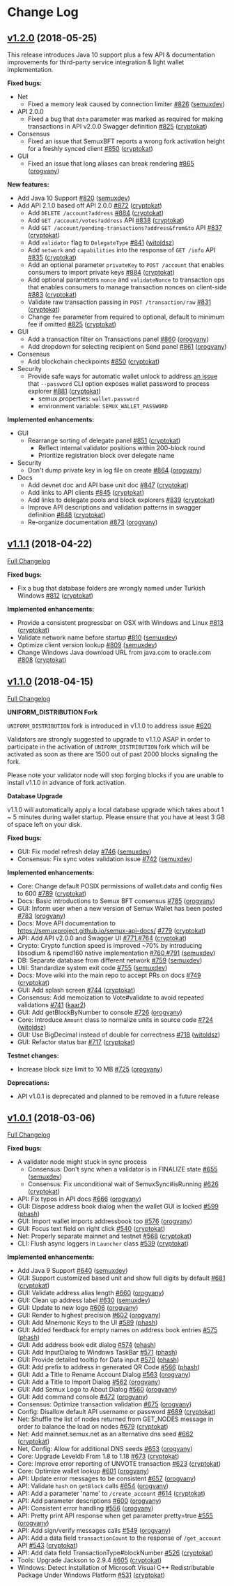# Change Log

## [v1.2.0](https://github.com/semuxproject/semux/tree/v1.2.0) (2018-05-25)

This release introduces Java 10 support plus a few API & documentation improvements for third-party service integration & light wallet implementation.

**Fixed bugs:**

- Net
  - Fixed a memory leak caused by connection limiter [\#826](https://github.com/semuxproject/semux/issues/826) ([semuxdev](https://github.com/semuxdev))
- API 2.0.0
  - Fixed a bug that `data` parameter was marked as required for making transactions in API v2.0.0 Swagger definition [\#825](https://github.com/semuxproject/semux/pull/825) ([cryptokat](https://github.com/cryptokat))
- Consensus
  - Fixed an issue that SemuxBFT reports a wrong fork activation height for a freshly synced client [\#850](https://github.com/semuxproject/semux/pull/850) ([cryptokat](https://github.com/cryptokat))
- GUI
  - Fixed an issue that long aliases can break rendering [\#865](https://github.com/semuxproject/semux/pull/865) ([orogvany](https://github.com/orogvany))

**New features:**

- Add Java 10 Support [\#820](https://github.com/semuxproject/semux/pull/820) ([semuxdev](https://github.com/semuxdev))
- Add API 2.1.0 based off API 2.0.0 [\#872](https://github.com/semuxproject/semux/pull/872) ([cryptokat](https://github.com/cryptokat))
  - Add `DELETE /account?address` [\#884](https://github.com/semuxproject/semux/pull/884) ([cryptokat](https://github.com/cryptokat))
  - Add `GET /account/votes?address` API [\#838](https://github.com/semuxproject/semux/pull/838) ([cryptokat](https://github.com/cryptokat))
  - Add `GET /account/pending-transactions?address&from&to` API [\#837](https://github.com/semuxproject/semux/pull/837) ([cryptokat](https://github.com/cryptokat))
  - Add `validator` flag to `DelegateType` [\#841](https://github.com/semuxproject/semux/pull/841) ([witoldsz](https://github.com/witoldsz))
  - Add `network` and `capabilities` into the response of `GET /info` API [\#835](https://github.com/semuxproject/semux/pull/835) ([cryptokat](https://github.com/cryptokat))
  - Add an optional parameter `privateKey` to `POST /account` that enables consumers to import private keys [\#884](https://github.com/semuxproject/semux/pull/884) ([cryptokat](https://github.com/cryptokat))
  - Add optional parameters `nonce` and `validateNonce` to transaction ops that enables consumers to manage transaction nonces on client-side [\#883](https://github.com/semuxproject/semux/pull/883) ([cryptokat](https://github.com/cryptokat))
  - Validate raw transaction passing in `POST /transaction/raw` [\#831](https://github.com/semuxproject/semux/pull/831) ([cryptokat](https://github.com/cryptokat))
  - Change `fee` parameter from required to optional, default to minimum fee if omitted [\#825](https://github.com/semuxproject/semux/pull/825) ([cryptokat](https://github.com/cryptokat))
- GUI
  - Add a transaction filter on Transactions panel [\#860](https://github.com/semuxproject/semux/pull/860) ([orogvany](https://github.com/orogvany))
  - Add dropdown for selecting recipient on Send panel [\#861](https://github.com/semuxproject/semux/pull/861) ([orogvany](https://github.com/orogvany))
- Consensus
  - Add blockchain checkpoints [\#850](https://github.com/semuxproject/semux/pull/850) ([cryptokat](https://github.com/cryptokat))
- Security
  - Provide safe ways for automatic wallet unlock to address [an issue](https://github.com/semuxproject/semux/issues/878) that `--password` CLI option exposes wallet password to process explorer [\#881](https://github.com/semuxproject/semux/pull/881) ([cryptokat](https://github.com/cryptokat))
    - semux.properties: `wallet.password`
    - environment variable: `SEMUX_WALLET_PASSWORD` 

**Implemented enhancements:**

- GUI
  - Rearrange sorting of delegate panel [\#851](https://github.com/semuxproject/semux/pull/851) ([cryptokat](https://github.com/cryptokat))
    - Reflect internal validator positions within 200-block round
    - Prioritize registration block over delegate name
- Security
  - Don't dump private key in log file on create [\#864](https://github.com/semuxproject/semux/pull/864) ([orogvany](https://github.com/orogvany))
- Docs
  - Add devnet doc and API base unit doc [\#847](https://github.com/semuxproject/semux/pull/847) ([cryptokat](https://github.com/cryptokat))
  - Add links to API clients [\#845](https://github.com/semuxproject/semux/pull/845) ([cryptokat](https://github.com/cryptokat))
  - Add links to delegate pools and block explorers [\#839](https://github.com/semuxproject/semux/pull/839) ([cryptokat](https://github.com/cryptokat))
  - Improve API descriptions and validation patterns in swagger definition [\#848](https://github.com/semuxproject/semux/pull/848) ([cryptokat](https://github.com/cryptokat))
  - Re-organize documentation [\#873](https://github.com/semuxproject/semux/pull/873) ([orogvany](https://github.com/orogvany))

## [v1.1.1](https://github.com/semuxproject/semux/tree/v1.1.1) (2018-04-22)
[Full Changelog](https://github.com/semuxproject/semux/compare/v1.1.0...v1.1.1)

**Fixed bugs:**

- Fix a bug that database folders are wrongly named under Turkish Windows [\#812](https://github.com/semuxproject/semux/pull/812) ([cryptokat](https://github.com/cryptokat)) 

**Implemented enhancements:**

- Provide a consistent progressbar on OSX with Windows and Linux [\#813](https://github.com/semuxproject/semux/pull/813) ([cryptokat](https://github.com/cryptokat))
- Validate network name before startup [\#810](https://github.com/semuxproject/semux/pull/810) ([semuxdev](https://github.com/semuxdev))
- Optimize client version lookup [\#809](https://github.com/semuxproject/semux/pull/809) ([semuxdev](https://github.com/semuxdev))
- Change Windows Java download URL from java.com to oracle.com [\#808](https://github.com/semuxproject/semux/pull/808) ([cryptokat](https://github.com/cryptokat))

## [v1.1.0](https://github.com/semuxproject/semux/tree/v1.1.0) (2018-04-15)
[Full Changelog](https://github.com/semuxproject/semux/compare/v1.0.1...v1.1.0)

**UNIFORM_DISTRIBUTION Fork**

`UNIFORM_DISTRIBUTION` fork is introduced in v1.1.0 to address issue [\#620](https://github.com/semuxproject/semux/issues/620)

Validators are strongly suggested to upgrade to v1.1.0 ASAP in order to participate in the activation of `UNIFORM_DISTRIBUTION` fork which will be activated as soon as there are 1500 out of past 2000 blocks signaling the fork.

Please note your validator node will stop forging blocks if you are unable to install v1.1.0 in advance of fork activation.

**Database Upgrade**

v1.1.0 will automatically apply a local database upgrade which takes about 1 ~ 5 minutes during wallet startup. Please ensure that you have at least 3 GB of space left on your disk.

**Fixed bugs:**

- GUI: Fix model refresh delay [\#746](https://github.com/semuxproject/semux/pull/746) ([semuxdev](https://github.com/semuxdev))
- Consensus: Fix sync votes validation issue [\#742](https://github.com/semuxproject/semux/pull/742) ([semuxdev](https://github.com/semuxdev))

**Implemented enhancements:**

- Core: Change default POSIX permissions of wallet.data and config files to 600 [\#789](https://github.com/semuxproject/semux/pull/789) ([cryptokat](https://github.com/cryptokat))
- Docs: Basic introductions to Semux BFT consensus [\#785](https://github.com/semuxproject/semux/pull/785) ([orogvany](https://github.com/orogvany))
- GUI: Inform user when a new version of Semux Wallet has been posted [\#783](https://github.com/semuxproject/semux/pull/783) ([orogvany](https://github.com/orogvany))
- Docs: Move API documentation to https://semuxproject.github.io/semux-api-docs/ [\#779](https://github.com/semuxproject/semux/pull/779) ([cryptokat](https://github.com/cryptokat))
- API: Add API v2.0.0 and Swagger UI [\#771](https://github.com/semuxproject/semux/pull/771),[\#764](https://github.com/semuxproject/semux/pull/764) ([cryptokat](https://github.com/cryptokat))
- Crypto: Crypto function speed is improved ~70% by introducing libsodium & ripemd160 native implementation [\#760](https://github.com/semuxproject/semux/pull/760),[\#791](https://github.com/semuxproject/semux/pull/791) ([semuxdev](https://github.com/semuxdev))
- DB: Separate database from different network [\#759](https://github.com/semuxproject/semux/pull/759) ([semuxdev](https://github.com/semuxdev))
- Util: Standardize system exit code [\#755](https://github.com/semuxproject/semux/pull/755) ([semuxdev](https://github.com/semuxdev))
- Docs: Move wiki into the main repo to accept PRs on docs [\#749](https://github.com/semuxproject/semux/pull/749) ([cryptokat](https://github.com/cryptokat))
- GUI: Add splash screen [\#744](https://github.com/semuxproject/semux/pull/744) ([cryptokat](https://github.com/cryptokat))
- Consensus: Add memoization to Vote\#validate to avoid repeated validations [\#741](https://github.com/semuxproject/semux/pull/741) ([kaar2](https://github.com/kaar2))
- GUI: Add getBlockByNumber to console [\#726](https://github.com/semuxproject/semux/pull/726) ([orogvany](https://github.com/orogvany))
- Core: Introduce `Amount` class to normalize units in source code [\#724](https://github.com/semuxproject/semux/pull/724) ([witoldsz](https://github.com/witoldsz))
- GUI: Use BigDecimal instead of double for correctness [\#718](https://github.com/semuxproject/semux/pull/718) ([witoldsz](https://github.com/witoldsz))
- GUI: Refactor status bar [\#717](https://github.com/semuxproject/semux/pull/717) ([cryptokat](https://github.com/cryptokat))

**Testnet changes:**

- Increase block size limit to 10 MB [\#725](https://github.com/semuxproject/semux/pull/725) ([orogvany](https://github.com/orogvany))

**Deprecations:**

- API v1.0.1 is deprecated and planned to be removed in a future release

## [v1.0.1](https://github.com/semuxproject/semux/tree/v1.0.1) (2018-03-06)
[Full Changelog](https://github.com/semuxproject/semux/compare/v1.0.0...v1.0.1)

**Fixed bugs:**

- A validator node might stuck in sync process
    - Consensus: Don't sync when a validator is in FINALIZE state [\#655](https://github.com/semuxproject/semux/pull/655) ([semuxdev](https://github.com/semuxdev))
    - Consensus: Fix unconditional wait of SemuxSync\#isRunning [\#626](https://github.com/semuxproject/semux/pull/626) ([cryptokat](https://github.com/cryptokat))   
- API: Fix typos in API docs [\#666](https://github.com/semuxproject/semux/pull/666) ([orogvany](https://github.com/orogvany))
- GUI: Dispose address book dialog when the wallet GUI is locked [\#599](https://github.com/semuxproject/semux/pull/599) ([phash](https://github.com/phash))
- GUI: Import wallet imports addressbook too [\#576](https://github.com/semuxproject/semux/pull/576) ([orogvany](https://github.com/orogvany))
- GUI: Focus text field on right click [\#540](https://github.com/semuxproject/semux/pull/540) ([cryptokat](https://github.com/cryptokat))
- Net: Properly separate mainnet and testnet [\#568](https://github.com/semuxproject/semux/pull/568) ([cryptokat](https://github.com/cryptokat))
- CLI: Flush async loggers in `Launcher` class [\#539](https://github.com/semuxproject/semux/pull/539) ([cryptokat](https://github.com/cryptokat))

**Implemented enhancements:**

- Add Java 9 Support  [\#640](https://github.com/semuxproject/semux/pull/640) ([semuxdev](https://github.com/semuxdev))
- GUI: Support customized based unit and show full digits by default [\#681](https://github.com/semuxproject/semux/pull/681) ([cryptokat](https://github.com/cryptokat))
- GUI: Validate address alias length [\#660](https://github.com/semuxproject/semux/pull/660) ([orogvany](https://github.com/orogvany))
- GUI: Clean up address label [\#630](https://github.com/semuxproject/semux/pull/630) ([semuxdev](https://github.com/semuxdev))
- GUI: Update to new logo [\#606](https://github.com/semuxproject/semux/pull/606) ([orogvany](https://github.com/orogvany))
- GUI: Render to highest precision [\#602](https://github.com/semuxproject/semux/pull/602) ([orogvany](https://github.com/orogvany))
- GUI: Add Mnemonic Keys to the UI [\#589](https://github.com/semuxproject/semux/pull/589) ([phash](https://github.com/phash))
- GUI: Added feedback for empty names on address book entries [\#575](https://github.com/semuxproject/semux/pull/575) ([phash](https://github.com/phash))
- GUI: Add address book edit dialog [\#574](https://github.com/semuxproject/semux/pull/574) ([phash](https://github.com/phash))
- GUI: Add InputDialog to Windows TaskBar [\#571](https://github.com/semuxproject/semux/pull/571) ([phash](https://github.com/phash))
- GUI: Provide detailed tooltip for Data input [\#570](https://github.com/semuxproject/semux/pull/570) ([phash](https://github.com/phash))
- GUI: Add prefix to address in generated QR Code [\#566](https://github.com/semuxproject/semux/pull/566) ([phash](https://github.com/phash))
- GUI: Add a Title to Rename Account Dialog [\#563](https://github.com/semuxproject/semux/pull/563) ([orogvany](https://github.com/orogvany))
- GUI: Add a Title to Import Dialog [\#562](https://github.com/semuxproject/semux/pull/562) ([orogvany](https://github.com/orogvany))
- GUI: Add Semux Logo to About Dialog [\#560](https://github.com/semuxproject/semux/pull/560) ([orogvany](https://github.com/orogvany))
- GUI: Add command console [\#472](https://github.com/semuxproject/semux/pull/472) ([orogvany](https://github.com/orogvany))
- Consensus: Optimize transaction validation [\#675](https://github.com/semuxproject/semux/pull/675) ([orogvany](https://github.com/orogvany))
- Config: Disallow default API username or password [\#689](https://github.com/semuxproject/semux/pull/689) ([cryptokat](https://github.com/cryptokat))
- Net: Shuffle the list of nodes returned from GET\_NODES message in order to balance the load on nodes [\#679](https://github.com/semuxproject/semux/pull/679) ([cryptokat](https://github.com/cryptokat))
- Net: Add mainnet.semux.net as an alternative dns seed [\#662](https://github.com/semuxproject/semux/pull/662) ([cryptokat](https://github.com/cryptokat))
- Net, Config: Allow for additional DNS seeds [\#653](https://github.com/semuxproject/semux/pull/653) ([orogvany](https://github.com/orogvany))
- Core: Upgrade Leveldb From 1.8 to 1.18 [\#673](https://github.com/semuxproject/semux/pull/673) ([cryptokat](https://github.com/cryptokat))
- Core: Improve error reporting of UNVOTE transaction [\#623](https://github.com/semuxproject/semux/pull/623) ([cryptokat](https://github.com/cryptokat))
- Core: Optimize wallet lookup [\#601](https://github.com/semuxproject/semux/pull/601) ([orogvany](https://github.com/orogvany))
- API: Update error messages to be consistent [\#657](https://github.com/semuxproject/semux/pull/657) ([orogvany](https://github.com/orogvany))
- API: Validate `hash` on `getBlock` calls [\#654](https://github.com/semuxproject/semux/pull/654) ([orogvany](https://github.com/orogvany))
- API: Add a parameter 'name' to `/create_account` [\#614](https://github.com/semuxproject/semux/pull/614) ([cryptokat](https://github.com/cryptokat))
- API: Add parameter descriptions [\#600](https://github.com/semuxproject/semux/pull/600) ([orogvany](https://github.com/orogvany))
- API: Consistent error handling [\#556](https://github.com/semuxproject/semux/pull/556) ([orogvany](https://github.com/orogvany))
- API: Pretty print API response when get parameter pretty=true [\#555](https://github.com/semuxproject/semux/pull/555) ([orogvany](https://github.com/orogvany))
- API: Add sign/verify messages calls [\#549](https://github.com/semuxproject/semux/pull/549) ([orogvany](https://github.com/orogvany))
- API: Add a data field `transactionCount` to the response of `/get_account` API [\#543](https://github.com/semuxproject/semux/pull/543) ([cryptokat](https://github.com/cryptokat))
- API: Add data field TransactionType\#blockNumber [\#526](https://github.com/semuxproject/semux/pull/526) ([cryptokat](https://github.com/cryptokat))
- Tools: Upgrade Jackson to 2.9.4 [\#605](https://github.com/semuxproject/semux/pull/605) ([cryptokat](https://github.com/cryptokat))
- Windows: Detect Installation of Microsoft Visual C++ Redistributable Package Under Windows Platform [\#531](https://github.com/semuxproject/semux/pull/531) ([cryptokat](https://github.com/cryptokat))